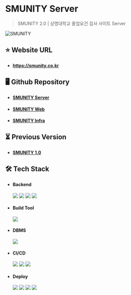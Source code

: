 # SMUNITY Server

> SMUNITY 2.0 | 상명대학교 졸업요건 검사 사이트 Server

![SMUNITY](https://github.com/user-attachments/assets/11d3d6e0-1a51-4cde-b861-5609c743121b)

## ⭐ Website URL

- #### https://smunity.co.kr

## 🖥️ Github Repository

- #### [SMUNITY Server](https://github.com/smu-nity/smunity-server)

- #### [SMUNITY Web](https://github.com/smu-nity/smunity-web)

- #### [SMUNITY Infra](https://github.com/smu-nity/smunity-infra)

## ⏳ Previous Version

- #### [SMUNITY 1.0](https://github.com/smu-nity/SMUNITY)

## 🛠️ Tech Stack

- #### Backend

  <img src="https://img.shields.io/badge/Java-17-007396?style=round-square&logo=oracle&logoColor=white"/>
  <img src="https://img.shields.io/badge/Spring-6DB33F?style=round-square&logo=Spring&logoColor=white"/>
  <img src="https://img.shields.io/badge/Spring%20Boot-6DB33F?style=round-square&logo=springboot&logoColor=white"/>
  <img src="https://img.shields.io/badge/Spring%20Security-6DB33F?style=round-square&logo=SpringSecurity&logoColor=white"/>

- #### Build Tool

  <img src="https://img.shields.io/badge/Gradle-8.5-02303A?style=round-square&logo=Gradle&logoColor=white"/>

- #### DBMS

  <img src="https://img.shields.io/badge/MySQL-8.0.28-4479A1?style=round-square&logo=MySQL&logoColor=white"/>

- #### CI/CD

  <img src="https://img.shields.io/badge/Git-F05032?style=round-square&logo=Git&logoColor=white"/>
  <img src="https://img.shields.io/badge/GitHub-181717?style=round-square&logo=github&logoColor=white"/>
  <img src="https://img.shields.io/badge/Github Actions-2088FF?style=round-square&logo=githubactions&logoColor=white"/>

- #### Deploy

  <img src="https://img.shields.io/badge/AWS-232F3E?style=round-square&logo=amazonwebservices&logoColor=white"/>
  <img src="https://img.shields.io/badge/EC2-FF9900?style=round-square&logo=amazonec2&logoColor=white"/>
  <img src="https://img.shields.io/badge/Elastic Beanstalk-FF9900?style=round-square&logo=awselasticloadbalancing&logoColor=white"/>
  <img src="https://img.shields.io/badge/RDS-527FFF?style=round-square&logo=amazonrds&logoColor=white"/>
